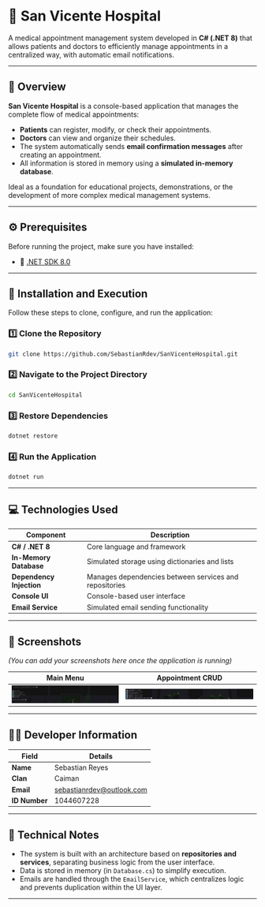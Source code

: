 # 🏥 San Vicente Hospital

A medical appointment management system developed in **C# (.NET 8)** that allows patients and doctors to efficiently manage appointments in a centralized way, with automatic email notifications.

---

## 📘 Overview

**San Vicente Hospital** is a console-based application that manages the complete flow of medical appointments:

- **Patients** can register, modify, or check their appointments.  
- **Doctors** can view and organize their schedules.  
- The system automatically sends **email confirmation messages** after creating an appointment.  
- All information is stored in memory using a **simulated in-memory database**.

Ideal as a foundation for educational projects, demonstrations, or the development of more complex medical management systems.

---

## ⚙️ Prerequisites

Before running the project, make sure you have installed:

- 🧩 [.NET SDK 8.0](https://dotnet.microsoft.com/download)

---

## 🚀 Installation and Execution

Follow these steps to clone, configure, and run the application:

### 1️⃣ Clone the Repository
```bash
git clone https://github.com/SebastianRdev/SanVicenteHospital.git
````

### 2️⃣ Navigate to the Project Directory

```bash
cd SanVicenteHospital
```

### 3️⃣ Restore Dependencies

```bash
dotnet restore
```

### 4️⃣ Run the Application

```bash
dotnet run
```

---

## 💻 Technologies Used

| Component                | Description                                            |
| ------------------------ | ------------------------------------------------------ |
| **C# / .NET 8**          | Core language and framework                            |
| **In-Memory Database**   | Simulated storage using dictionaries and lists         |
| **Dependency Injection** | Manages dependencies between services and repositories |
| **Console UI**           | Console-based user interface                           |
| **Email Service**        | Simulated email sending functionality                  |

---

## 📸 Screenshots

*(You can add your screenshots here once the application is running)*

| Main Menu                                  | Appointment CRUD                                          |
| ------------------------------------------ | --------------------------------------------------------- |
| ![Screenshot 1](docs/screenshots/MainMenu.png) | ![Screenshot 2](docs/screenshots/AppointmentMenu.png) |

---

## 👨‍💻 Developer Information

| Field         | Details                                                       |
| ------------- | ------------------------------------------------------------- |
| **Name**      | Sebastian Reyes                                               |
| **Clan**      | Caiman                                                        |
| **Email**     | [sebastianrdev@outlook.com](mailto:sebastianrdev@outlook.com) |
| **ID Number** | 1044607228                                                    |

---

## 🧠 Technical Notes

* The system is built with an architecture based on **repositories and services**, separating business logic from the user interface.
* Data is stored in memory (in `Database.cs`) to simplify execution.
* Emails are handled through the `EmailService`, which centralizes logic and prevents duplication within the UI layer.

---
